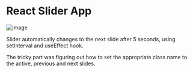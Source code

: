# React Slider App

![image](https://user-images.githubusercontent.com/51804994/126393399-364efcd0-2ad4-4464-b946-ee27d2cbb84f.png)

Slider automatically changes to the next slide after 5 seconds, using setInterval and useEffect hook.

The tricky part was figuring out how to set the appropriate class name to the active, previous and next slides.
